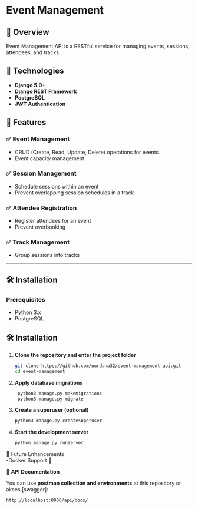 # Event Management  

## 🚀 Overview  
Event Management API is a RESTful service for managing events, sessions, attendees, and tracks.  

## 🔧 Technologies  
- **Django 5.0+**  
- **Django REST Framework**  
- **PostgreSQL**  
- **JWT Authentication**  

## 📌 Features  
### ✅ Event Management  
- CRUD (Create, Read, Update, Delete) operations for events  
- Event capacity management  

### ✅ Session Management  
- Schedule sessions within an event  
- Prevent overlapping session schedules in a track  

### ✅ Attendee Registration  
- Register attendees for an event  
- Prevent overbooking  

### ✅ Track Management  
- Group sessions into tracks  

---

## 🛠 Installation  

### **Prerequisites**  
- Python 3.x  
- PostgreSQL  

## 🛠 Installation  

1. **Clone the repository and enter the project folder**  
   ```bash
   git clone https://github.com/nurdana32/event-management-api.git
   cd event-management
2. **Apply database migrations**  
   ```bash
    python3 manage.py makemigrations
    python3 manage.py migrate
   
3. **Create a superuser (optional)**  
   ```bash
   python3 manage.py createsuperuser
   
4. **Start the development server**  
   ```bash
   python manage.py runserver

🚀 Future Enhancements <br />
  -Docker Support 🐳


📖 **API Documentation**
 
 You can use **postman collection and environments** at this repository or akses [swagger]:
   ```bash
  http://localhost:8000/api/docs/



